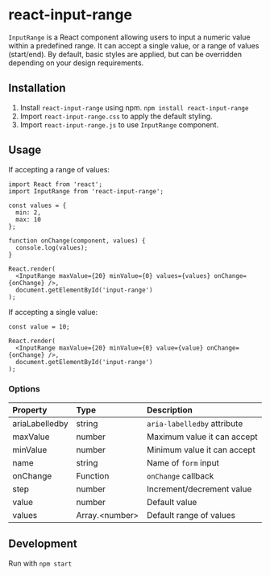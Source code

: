 # react-input-range

`InputRange` is a React component allowing users to input a numeric value within a predefined range. It can accept a single value, or a range of values (start/end). By default, basic styles are applied, but can be overridden depending on your design requirements.

## Installation

1. Install `react-input-range` using npm. `npm install react-input-range`
2. Import `react-input-range.css` to apply the default styling.
3. Import `react-input-range.js` to use `InputRange` component.

## Usage
If accepting a range of values:

```{js}
import React from 'react';
import InputRange from 'react-input-range';

const values = {
  min: 2,
  max: 10
};

function onChange(component, values) {
  console.log(values);
}

React.render(
  <InputRange maxValue={20} minValue={0} values={values} onChange={onChange} />,
  document.getElementById('input-range')
);
```

If accepting a single value:

```{js}
const value = 10;

React.render(
  <InputRange maxValue={20} minValue={0} value={value} onChange={onChange} />,
  document.getElementById('input-range')
);
```

### Options
Property                | Type            | Description
:-----------------------|:----------------|:----------------------------------
ariaLabelledby          |string           |`aria-labelledby` attribute
maxValue                |number           |Maximum value it can accept
minValue                |number           |Minimum value it can accept
name                    |string           |Name of `form` input
onChange                |Function         |`onChange` callback
step                    |number           |Increment/decrement value
value                   |number           |Default value
values                  |Array.\<number\> |Default range of values

## Development

Run with `npm start`
